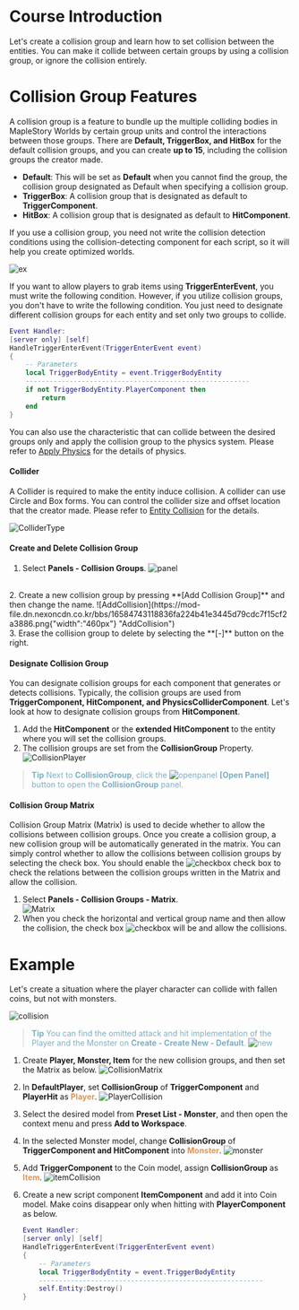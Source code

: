 #  Course Introduction
Let's create a collision group and learn how to set collision between the entities. You can make it collide between certain groups by using a collision group, or ignore the collision entirely.

# Collision Group Features
A collision group is a feature to bundle up the multiple colliding bodies in MapleStory Worlds by certain group units and control the interactions between those groups. There are **Default, TriggerBox, and HitBox** for the default collision groups, and you can create **up to 15**, including the collision groups the creator made. 

* **Default**: This will be set as **Default** when you cannot find the group, the collision group designated as Default when specifying a collision group.
* **TriggerBox**: A collision group that is designated as default to **TriggerComponent**.
* **HitBox**: A collision group that is designated as default to **HitComponent**.

If you use a collision group, you need not write the collision detection conditions using the collision-detecting component for each script, so it will help you create optimized worlds. 

![ex](https://mod-file.dn.nexoncdn.co.kr/bbs/16636400041968e29e517aa4a4d1fbebd96e76548c348.png{"width":"760px"} "ex")

If you want to allow players to grab items using **TriggerEnterEvent**, you must write the following condition. However, if you utilize collision groups, you don't have to write the following condition. You just need to designate different collision groups for each entity and set only two groups to collide.

```lua
Event Handler:
[server only] [self]
HandleTriggerEnterEvent(TriggerEnterEvent event)
{
    -- Parameters
    local TriggerBodyEntity = event.TriggerBodyEntity
    --------------------------------------------------------
    if not TriggerBodyEntity.PlayerComponent then
        return
    end
}
```

You can also use the characteristic that can collide between the desired groups only and apply the collision group to the physics system. Please refer to [Apply Physics](/docs?postId=757{"target":"_self"}) for the details of physics.

#### Collider
A Collider is required to make the entity induce collision. A collider can use Circle and Box forms. You can control the collider size and offset location that the creator made. Please refer to [Entity Collision](/docs/?postId=175{"target":"_self"}) for the details.

![ColliderType](https://mod-file.dn.nexoncdn.co.kr/bbs/1658731042366f8819537a3d742f99d669f5070219681.png{"width":"760px"} "ColliderType")

#### Create and Delete Collision Group
1. Select **Panels - Collision Groups**.
![panel](https://mod-file.dn.nexoncdn.co.kr/bbs/165879872581169fd5a2cac2641078636ce0eb587c817.png "panel")
<br>
2. Create a new collision group by pressing **[Add Collision Group]** and then change the name.
![AddCollision](https://mod-file.dn.nexoncdn.co.kr/bbs/16584743118836fa224b41e3445d79cdc7f15cf2a3886.png{"width":"460px"} "AddCollision")
<br>
3. Erase the collision group to delete by selecting the **[-]** button on the right.

#### Designate Collision Group
You can designate collision groups for each component that generates or detects collisions. Typically, the collision groups are used from **TriggerComponent, HitComponent, and PhysicsColliderComponent**. Let's look at how to designate collision groups from **HitComponent**.

1. Add the **HitComponent** or the **extended HitComponent** to the entity where you will set the collision groups.
2. The collision groups are set from the **CollisionGroup** Property. <br> ![CollisionPlayer](https://mod-file.dn.nexoncdn.co.kr/bbs/16644408634092cedbdbd0396471b85eb4a2b71e7547c.png "CollisionPlayer")

><span style="color: #7cafc2">**Tip**
>Next to **CollisionGroup**, click the ![openpanel](https://mod-file.dn.nexoncdn.co.kr/storage/icons/common/icon_open_collision.png{"width":"16px"} "openpanel") **[Open Panel]** button to open the **CollisionGroup** panel.</span>

#### Collision Group Matrix
Collision Group Matrix (Matrix) is used to decide whether to allow the collisions between collision groups. Once you create a collision group, a new collision group will be automatically generated in the matrix. You can simply control whether to allow the collisions between collision groups by selecting the check box. You should enable the ![checkbox](https://mod-file.dn.nexoncdn.co.kr/storage/icons/common/checkbox.png{"width":"16px"} "checkbox") check box to check the relations between the collision groups written in the Matrix and allow the collision. 

1. Select **Panels - Collision Groups - Matrix**.<br>![Matrix](https://mod-file.dn.nexoncdn.co.kr/bbs/1658474513854b268965254e847a4933ae4b9a65b9c19.png{"width":"460px"} "Matrix")
2. When you check the horizontal and vertical group name and then allow the collision, the check box ![checkbox](https://mod-file.dn.nexoncdn.co.kr/storage/icons/common/checkbox.png{"width":"16px"} "checkbox") will be and allow the collisions.

# Example
Let's create a situation where the player character can collide with fallen coins, but not with monsters. 

![collision](https://mod-file.dn.nexoncdn.co.kr/bbs/165872039921972bcfdc780bd46d3858e48a54e7f080c.gif "collision")

><span style="color: #7cafc2">**Tip**
> You can find the omitted attack and hit implementation of the Player and the Monster on **Create - Create New - Default**.
>![new](https://mod-file.dn.nexoncdn.co.kr/bbs/16651315251702782341c1ca8470eb874b9b8a69f21bf.png "new")</span>

1. Create **Player, Monster, Item** for the new collision groups, and then set the Matrix as below.
![CollisionMatrix](https://mod-file.dn.nexoncdn.co.kr/bbs/1658799000407ba127c7e1c444484b8b1c91e8a0892cf.png "CollisionMatrix")

2. In **DefaultPlayer**, set **CollisionGroup** of **TriggerComponent** and **PlayerHit** as <span style="color: #dc9656">**Player**</span>.
![PlayerCollision](https://mod-file.dn.nexoncdn.co.kr/bbs/16587303515703643b6e021f0420084a25b41f08825ea.png "PlayerCollision")

3. Select the desired model from **Preset List - Monster**, and then open the context menu and press **Add to Workspace**.

4. In the selected Monster model, change **CollisionGroup** of **TriggerComponent and HitComponent** into <span style="color: #dc9656">**Monster**</span>.
![monster](https://mod-file.dn.nexoncdn.co.kr/bbs/16587300227457fa8146e6bd3466bb179b865a3a40ca1.png "monster")

5. Add **TriggerComponent** to the Coin model, assign **CollisionGroup** as <span style="color: #dc9656">**Item**</span>.
![itemCollision](https://mod-file.dn.nexoncdn.co.kr/bbs/165873019590583fa187d2e8a4b6ba01551f193284baf.png "itemCollision")

6. Create a new script component **ItemComponent** and add it into Coin model. Make coins disappear only when hitting with **PlayerComponent** as below.

    ```lua
    Event Handler:
    [server only] [self]
    HandleTriggerEnterEvent(TriggerEnterEvent event)
    {
        -- Parameters
        local TriggerBodyEntity = event.TriggerBodyEntity
        --------------------------------------------------------
        self.Entity:Destroy()
    }
    ```